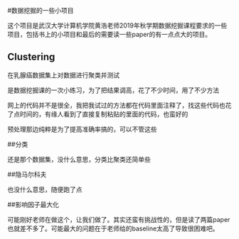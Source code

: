 #数据挖掘的一些小项目

这个项目是武汉大学计算机学院黄浩老师2019年秋学期数据挖掘课程要求的一些项目，包括书上的小项目和最后的需要读一些paper的有一点点大的项目。

## Clustering
在乳腺癌数据集上对数据进行聚类并测试

是数据挖掘课的一次小练习，为了把结果调高，花了不少时间，用了不少方法

网上的代码并不是很全，我把我试过的方法都在代码里面注释了，找这些代码也花了点时间的，有缘人看到了直接复制粘贴的里面的代码，也蛮好的

预处理那边纯粹是为了提高准确率搞的，可以不管这些

##分类

还是那个数据集，没什么意思，分类比聚类还简单些

##隐马尔科夫

也没什么意思，随便跑了点

##影响因子最大化

可能刚好老师在做这个，让我们做了。其实还蛮有挑战性的，但是读了两篇paper也就差不多了。可能最大的问题在于老师给的baseline太高了导致很困难吧。
